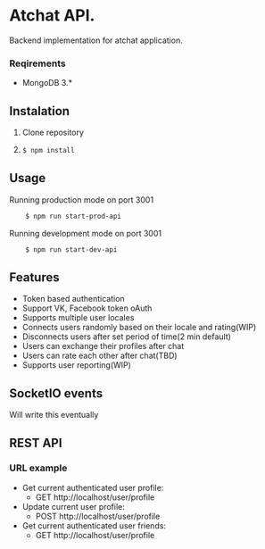 # Atchat API. 
Backend implementation for atchat application.

### Reqirements
 * MongoDB 3.*
## Instalation
1. Clone repository
2.  ```bash
    $ npm install 
    ```
## Usage
Running production mode on port 3001
```bash
    $ npm run start-prod-api
```
Running development mode on port 3001
```bash
    $ npm run start-dev-api
```

## Features
  * Token based authentication
  * Support VK, Facebook token oAuth
  * Supports multiple user locales
  * Connects users randomly based on their locale and rating(WIP)
  * Disconnects users after set period of time(2 min default)
  * Users can exchange their profiles after chat
  * Users can rate each other after chat(TBD)
  * Supports user reporting(WIP)
  

## SocketIO events
Will write this eventually 

## REST API
### URL example
* Get current authenticated user profile:
  * GET http://localhost/user/profile
* Update current user profile:
  * POST http://localhost/user/profile
* Get current authenticated user friends:
  * GET http://localhost/user/profile

